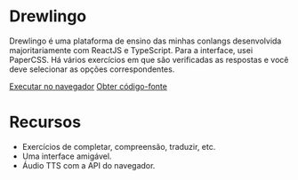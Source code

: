 # Drewlingo

Drewlingo é uma plataforma de ensino das minhas conlangs desenvolvida majoritariamente com ReactJS e TypeScript. Para a interface, usei PaperCSS. Há vários exercícios em que são verificadas as respostas e você deve selecionar as opções correspondentes.

[Executar no navegador](https://drewlingo.vercel.app)
[Obter código-fonte](https://github.com/Redwars22/drewlingo)

# Recursos

- Exercícios de completar, compreensão, traduzir, etc.
- Uma interface amigável.
- Áudio TTS com a API do navegador.